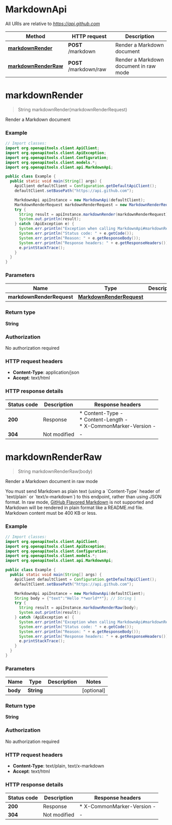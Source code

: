 # MarkdownApi

All URIs are relative to *https://api.github.com*

| Method | HTTP request | Description |
|------------- | ------------- | -------------|
| [**markdownRender**](MarkdownApi.md#markdownRender) | **POST** /markdown | Render a Markdown document |
| [**markdownRenderRaw**](MarkdownApi.md#markdownRenderRaw) | **POST** /markdown/raw | Render a Markdown document in raw mode |


<a name="markdownRender"></a>
# **markdownRender**
> String markdownRender(markdownRenderRequest)

Render a Markdown document



### Example
```java
// Import classes:
import org.openapitools.client.ApiClient;
import org.openapitools.client.ApiException;
import org.openapitools.client.Configuration;
import org.openapitools.client.models.*;
import org.openapitools.client.api.MarkdownApi;

public class Example {
  public static void main(String[] args) {
    ApiClient defaultClient = Configuration.getDefaultApiClient();
    defaultClient.setBasePath("https://api.github.com");

    MarkdownApi apiInstance = new MarkdownApi(defaultClient);
    MarkdownRenderRequest markdownRenderRequest = new MarkdownRenderRequest(); // MarkdownRenderRequest | 
    try {
      String result = apiInstance.markdownRender(markdownRenderRequest);
      System.out.println(result);
    } catch (ApiException e) {
      System.err.println("Exception when calling MarkdownApi#markdownRender");
      System.err.println("Status code: " + e.getCode());
      System.err.println("Reason: " + e.getResponseBody());
      System.err.println("Response headers: " + e.getResponseHeaders());
      e.printStackTrace();
    }
  }
}
```

### Parameters

| Name | Type | Description  | Notes |
|------------- | ------------- | ------------- | -------------|
| **markdownRenderRequest** | [**MarkdownRenderRequest**](MarkdownRenderRequest.md)|  | |

### Return type

**String**

### Authorization

No authorization required

### HTTP request headers

 - **Content-Type**: application/json
 - **Accept**: text/html

### HTTP response details
| Status code | Description | Response headers |
|-------------|-------------|------------------|
| **200** | Response |  * Content-Type -  <br>  * Content-Length -  <br>  * X-CommonMarker-Version -  <br>  |
| **304** | Not modified |  -  |

<a name="markdownRenderRaw"></a>
# **markdownRenderRaw**
> String markdownRenderRaw(body)

Render a Markdown document in raw mode

You must send Markdown as plain text (using a &#x60;Content-Type&#x60; header of &#x60;text/plain&#x60; or &#x60;text/x-markdown&#x60;) to this endpoint, rather than using JSON format. In raw mode, [GitHub Flavored Markdown](https://github.github.com/gfm/) is not supported and Markdown will be rendered in plain format like a README.md file. Markdown content must be 400 KB or less.

### Example
```java
// Import classes:
import org.openapitools.client.ApiClient;
import org.openapitools.client.ApiException;
import org.openapitools.client.Configuration;
import org.openapitools.client.models.*;
import org.openapitools.client.api.MarkdownApi;

public class Example {
  public static void main(String[] args) {
    ApiClient defaultClient = Configuration.getDefaultApiClient();
    defaultClient.setBasePath("https://api.github.com");

    MarkdownApi apiInstance = new MarkdownApi(defaultClient);
    String body = {"text":"Hello **world**"}; // String | 
    try {
      String result = apiInstance.markdownRenderRaw(body);
      System.out.println(result);
    } catch (ApiException e) {
      System.err.println("Exception when calling MarkdownApi#markdownRenderRaw");
      System.err.println("Status code: " + e.getCode());
      System.err.println("Reason: " + e.getResponseBody());
      System.err.println("Response headers: " + e.getResponseHeaders());
      e.printStackTrace();
    }
  }
}
```

### Parameters

| Name | Type | Description  | Notes |
|------------- | ------------- | ------------- | -------------|
| **body** | **String**|  | [optional] |

### Return type

**String**

### Authorization

No authorization required

### HTTP request headers

 - **Content-Type**: text/plain, text/x-markdown
 - **Accept**: text/html

### HTTP response details
| Status code | Description | Response headers |
|-------------|-------------|------------------|
| **200** | Response |  * X-CommonMarker-Version -  <br>  |
| **304** | Not modified |  -  |


